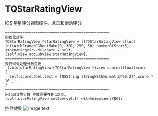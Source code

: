 TQStarRatingView
================

IOS 星星评分视图控件，点击和滑动评分。

    ================================================
    初始化控件
    TQStarRatingView *starRatingView = [[TQStarRatingView alloc] initWithFrame:CGRectMake(0, 300, 250, 50) numberOfStar:5];
    starRatingView.delegate = self;
    [self.view addSubview:starRatingView];
    ================================================
    委托回调处理分数变更
    -(void)starRatingView:(TQStarRatingView *)view score:(float)score
    {
      self.scoreLabel.text = [NSString stringWithFormat:@"%0.2f",score * 10 ];
    }
    ================================================
    用代码设置分数 参数需要在0-1之间。
    [self.starRatingView setScore:0.5f withAnimation:YES];
   
   
控件效果 
![Image text](http://github.com/TinyQ/TQStarRatingView/raw/master/READMEIMAGE/TQStarRatingView.gif)
